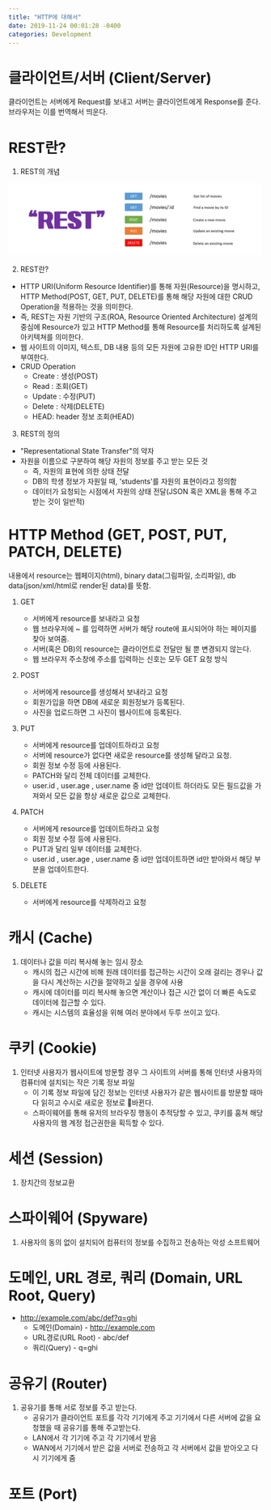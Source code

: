 ```yaml
---
title: "HTTP에 대해서"
date: 2019-11-24 00:01:28 -0400
categories: Development
---
```


# 클라이언트/서버 (Client/Server)
클라이언트는 서버에게 Request를 보내고 서버는 클라이언트에게 Response를 준다. 브라우저는 이를 번역해서 띄운다.

# REST란?
1. REST의 개념 
<img src="rest.png" width="500">

2. REST란? 
- HTTP URI(Uniform Resource Identifier)를 통해 자원(Resource)을 명시하고, HTTP Method(POST, GET, PUT, DELETE)를 통해 해당 자원에 대한 CRUD Operation을 적용하는 것을 의미한다.
- 즉, REST는 자원 기반의 구조(ROA, Resource Oriented Architecture) 설계의 중심에 Resource가 있고 HTTP Method를 통해 Resource를 처리하도록 설계된 아키텍쳐를 의미한다.
- 웹 사이트의 이미지, 텍스트, DB 내용 등의 모든 자원에 고유한 ID인 HTTP URI를 부여한다.
- CRUD Operation
    - Create : 생성(POST)
    - Read : 조회(GET)
    - Update : 수정(PUT)
    - Delete : 삭제(DELETE)
    - HEAD: header 정보 조회(HEAD)

3. REST의 정의 
- "Representational State Transfer"의 약자
- 자원을 이름으로 구분하여 해당 자원의 정보를 주고 받는 모든 것 
    - 즉, 자원의 표현에 의한 상태 전달
    - DB의 학생 정보가 자원일 때, 'students'를 자원의 표현이라고 정의함
    - 데이터가 요청되는 시점에서 자원의 상태 전달(JSON 혹은 XML을 통해 주고받는 것이 일반적)

# HTTP Method (GET, POST, PUT, PATCH, DELETE)
내용에서 resource는 웹페이지(html), binary data(그림파일, 소리파일), db data(json/xml/html로 render된 data)를 뜻함.
1. GET 
    - 서버에게 resource를 보내라고 요청
    - 웹 브라우저에 ~ 를 입력하면 서버가 해당 route에 표시되어야 하는 페이지를 찾아 보여줌.
    - 서버(혹은 DB)의 resource는 클라이언트로 전달만 될 뿐 변경되지 않는다.
    - 웹 브라우저 주소창에 주소를 입력하는 신호는 모두 GET 요청 방식

2. POST 
    - 서버에게 resource를 생성해서 보내라고 요청
    - 회원가입을 하면 DB에 새로운 회원정보가 등록된다.
    - 사진을 업로드하면 그 사진이 웹사이트에 등록된다.

3. PUT
    - 서버에게 resource를 업데이트하라고 요청
    - 서버에 resource가 없다면 새로운 resource를 생성해 달라고 요청.
    - 회원 정보 수정 등에 사용된다.
    - PATCH와 달리 전체 데이터를 교체한다.
    - user.id , user.age , user.name 중 id만 업데이트 하더라도 모든 필드값을 가져와서 모든 값을 항상 새로운 값으로 교체한다.

4. PATCH
    - 서버에게 resource를 업데이트하라고 요청
    - 회원 정보 수정 등에 사용된다.
    - PUT과 달리 일부 데이터를 교체한다.
    - user.id , user.age , user.name 중 id만 업데이트하면 id만 받아와서 해당 부분을 업데이트한다.

5. DELETE
    - 서버에게 resource를 삭제하라고 요청

# 캐시 (Cache)
1. 데이터나 값을 미리 복사해 놓는 임시 장소
    - 캐시의 접근 시간에 비해 원래 데이터를 접근하는 시간이 오래 걸리는 경우나 값을 다시 계산하는 시간을 절약하고 싶을 경우에 사용
    - 캐시에 데이터를 미리 복사해 놓으면 계산이나 접근 시간 없이 더 빠른 속도로 데이터에 접근할 수 있다.
    - 캐시는 시스템의 효율성을 위해 여러 분야에서 두루 쓰이고 있다.

# 쿠키 (Cookie)
1. 인터넷 사용자가 웹사이트에 방문할 경우 그 사이트의 서버를 통해 인터넷 사용자의 컴퓨터에 설치되는 작은 기록 정보 파일
    - 이 기록 정보 파일에 담긴 정보는 인터넷 사용자가 같은 웹사이트를 방문할 때마다 읽히고 수시로 새로운 정보로 바뀐다.
    - 스파이웨어를 통해 유저의 브라우징 행동이 추적당할 수 있고, 쿠키를 훔쳐 해당 사용자의 웹 계정 접근권한을 획득할 수 있다.

# 세션 (Session)
1. 장치간의 정보교환 

# 스파이웨어 (Spyware)
1. 사용자의 동의 없이 설치되어 컴퓨터의 정보를 수집하고 전송하는 악성 소프트웨어

# 도메인, URL 경로, 쿼리 (Domain, URL Root, Query)
- http://example.com/abc/def?q=ghi
    - 도메인(Domain) - http://example.com
    - URL경로(URL Root) - abc/def
    - 쿼리(Query) - q=ghi

# 공유기 (Router)
1. 공유기를 통해 서로 정보를 주고 받는다.
    - 공유기가 클라이언트 포트를 각각 기기에게 주고 기기에서 다른 서버에 값을 요청했을 때 공유기를 통해 주고받는다.
    - LAN에서 각 기기에 주고 각 기기에서 받음
    - WAN에서 기기에서 받은 값을 서버로 전송하고 각 서버에서 값을 받아오고 다시 기기에게 줌
    
# 포트 (Port)
